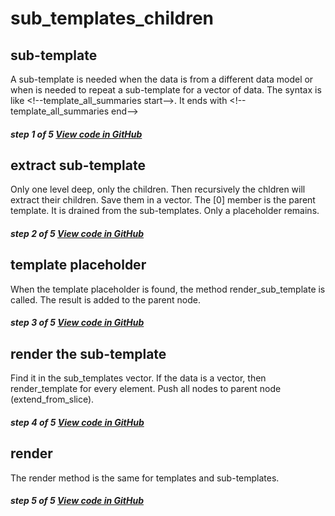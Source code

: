 # sub_templates_children
## sub-template
A sub-template is needed when the data is from a different data model or when is needed to repeat a sub-template for a vector of data. The syntax is like \<!--template_all_summaries start--\>. It ends with \<!--template_all_summaries end--\>

##### step 1 of 5 [View code in GitHub](https://github.com/LucianoBestia/cargo_crev_web/blob/master/web_server_folder/templates/query/crev_query_template.html#L14)
## extract sub-template
Only one level deep, only the children. Then recursively the chldren will extract their children. Save them in a vector. The [0] member is the parent template. It is drained from the sub-templates. Only a placeholder remains.

##### step 2 of 5 [View code in GitHub](https://github.com/LucianoBestia/cargo_crev_web/blob/master/src/html_template_mod.rs#L81)
## template placeholder
When the template placeholder is found, the method render_sub_template is called.
The result is added to the parent node.

##### step 3 of 5 [View code in GitHub](https://github.com/LucianoBestia/cargo_crev_web/blob/master/src/html_template_mod.rs#L256)
## render the sub-template
Find it in the sub_templates vector. If the data is a vector, then render_template for every element. Push all nodes to parent node (extend_from_slice).

##### step 4 of 5 [View code in GitHub](https://github.com/LucianoBestia/cargo_crev_web/blob/master/src/all_summary_mod.rs#L219)
## render
The render method is the same for templates and sub-templates.

##### step 5 of 5 [View code in GitHub](https://github.com/LucianoBestia/cargo_crev_web/blob/master/src/html_template_mod.rs#L77)

